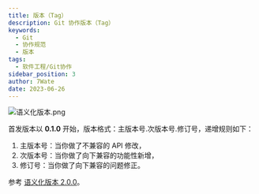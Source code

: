 ```yaml
---
title: 版本（Tag）
description: Git 协作版本（Tag）
keywords:
  - Git
  - 协作规范
  - 版本
tags:
  - 软件工程/Git协作
sidebar_position: 3
author: 7Wate
date: 2023-06-26
---
```


![语义化版本.png](https://static.7wate.com/img/2021/08/24/ad4999467e192.png)

首发版本以 **0.1.0** 开始，版本格式：主版本号.次版本号.修订号，递增规则如下：

1. 主版本号：当你做了不兼容的 API 修改，
2. 次版本号：当你做了向下兼容的功能性新增，
3. 修订号：当你做了向下兼容的问题修正。

参考 [语义化版本 2.0.0](https://semver.org/lang/zh-CN/#%E8%AF%AD%E4%B9%89%E5%8C%96%E7%89%88%E6%9C%AC-200)。
